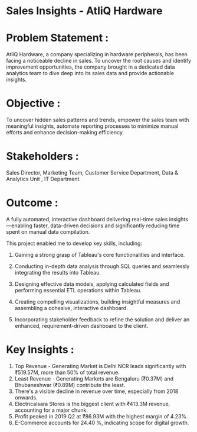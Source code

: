 # Sales Insights - AtliQ Hardware


# Problem Statement :
AtliQ Hardware, a company specializing in hardware peripherals, has been facing a noticeable decline in sales. To uncover the root causes and identify improvement opportunities, the company brought in a dedicated data analytics team to dive deep into its sales data and provide actionable insights.

# Objective : 
To uncover hidden sales patterns and trends, empower the sales team with meaningful insights, automate reporting processes to minimize manual efforts and enhance decision-making efficiency.

# Stakeholders :
Sales Director, Marketing Team, Customer Service Department, Data & Analytics Unit , IT Department.

# Outcome :
A fully automated, interactive dashboard delivering real-time sales insights—enabling faster, data-driven decisions and significantly reducing time spent on manual data compilation.

This project enabled me to develop key skills, including:

1. Gaining a strong grasp of Tableau's core functionalities and interface.

2. Conducting in-depth data analysis through SQL queries and seamlessly integrating the results into Tableau.

3. Designing effective data models, applying calculated fields and performing essential ETL operations within Tableau.

4. Creating compelling visualizations, building insightful measures and assembling a cohesive, interactive dashboard.

5. Incorporating stakeholder feedback to refine the solution and deliver an enhanced, requirement-driven dashboard to the client.


# Key Insights :

1. Top Revenue - Generating Market is Delhi NCR leads significantly with ₹519.57M, more than 50% of total revenue.
2. Least Revenue - Generating Markets are Bengaluru (₹0.37M) and Bhubaneshwar (₹0.89M) contribute the least.
3. There's a visible decline in revenue over time, especially from 2018 onwards.
4. Electricalsara Stores is the biggest client with ₹413.3M revenue, accounting for a major chunk.
5. Profit peaked in 2019 Q2 at ₹86.93M with the highest margin of 4.23%.
6. E-Commerce accounts for 24.40 %, indicating scope for digital growth.

